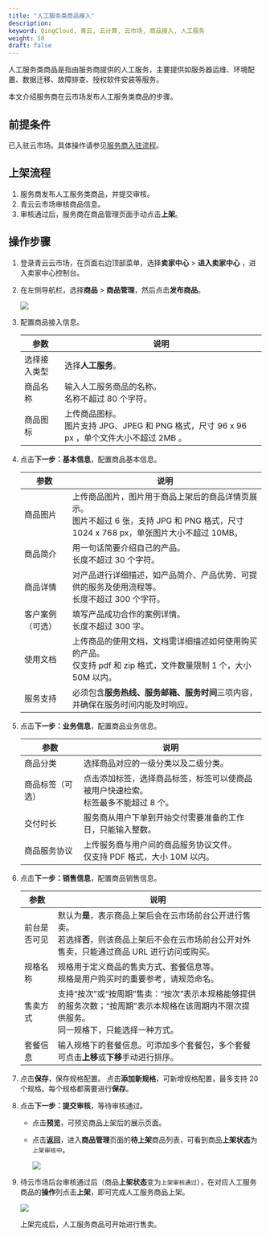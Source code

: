 ```yaml
---
title: "人工服务类商品接入"
description: 
keyword: QingCloud, 青云, 云计算, 云市场, 商品接入, 人工服务
weight: 50
draft: false
---
```


人工服务类商品是指由服务商提供的人工服务，主要提供如服务器运维、环境配置、数据迁移、故障排查、授权软件安装等服务。

本文介绍服务商在云市场发布人工服务类商品的步骤。

## 前提条件

已入驻云市场。具体操作请参见[服务商入驻流程](/appcenter/market/provider_guide/serviceprovider/20_contracts/)。

## 上架流程

1. 服务商发布人工服务类商品，并提交审核。
2. 青云云市场审核商品信息。
3. 审核通过后，服务商在商品管理页面手动点击**上架**。

## 操作步骤

1. 登录青云云市场，在页面右边顶部菜单，选择**卖家中心** > **进入卖家中心** ，进入卖家中心控制台。

2. 在左侧导航栏，选择**商品** > **商品管理**，然后点击**发布商品**。

   ![](../../../_images/publish_goods.png)

3. 配置商品接入信息。

   | 参数         | 说明                                                         |
   | ------------ | ------------------------------------------------------------ |
   | 选择接入类型 | 选择**人工服务**。                                           |
   | 商品名称     | 输入人工服务商品的名称。<br>名称不超过 80 个字符。           |
   | 商品图标     | 上传商品图标。<br>图片支持 JPG、JPEG 和 PNG 格式，尺寸 96 x 96 px ，单个文件大小不超过 2MB 。 |


4. 点击**下一步：基本信息**，配置商品基本信息。

   | 参数             | 说明                                                         |
   | ---------------- | ------------------------------------------------------------ |
   | 商品图片         | 上传商品图片，图片用于商品上架后的商品详情页展示。<br>图片不超过 6 张，支持 JPG 和 PNG 格式，尺寸 1024 x 768 px，单张图片大小不超过 10MB。 |
   | 商品简介         | 用一句话简要介绍自己的产品。<br>长度不超过 30 个字符。       |
   | 商品详情         | 对产品进行详细描述，如产品简介、产品优势、可提供的服务及使用流程等。<br>长度不超过 300 个字符。 |
   | 客户案例（可选） | 填写产品成功合作的案例详情。<br>长度不超过 300 字。          |
   | 使用文档         | 上传商品的使用文档，文档需详细描述如何使用购买的产品。<br>仅支持 pdf 和 zip 格式，文件数量限制 1 个，大小 50M 以内。 |
   | 服务支持         | 必须包含**服务热线、服务邮箱、服务时间**三项内容，并确保在服务时间内能及时响应。 |


5. 点击**下一步：业务信息**，配置商品业务信息。

   | 参数             | 说明                                                         |
   | ---------------- | ------------------------------------------------------------ |
   | 商品分类         | 选择商品对应的一级分类以及二级分类。                         |
   | 商品标签（可选） | 点击添加标签，选择商品标签，标签可以使商品被用户快速检索。<br>标签最多不能超过 8 个。 |
   | 交付时长         | 服务商从用户下单到开始交付需要准备的工作日，只能输入整数。   |
   | 商品服务协议     | 上传服务商与用户间的商品服务协议文件。<br>仅支持 PDF 格式，大小 10M 以内。 |


6. 点击**下一步：销售信息**，配置商品销售信息。

   | 参数         | 说明                                                         |
   | ------------ | ------------------------------------------------------------ |
   | 前台是否可见 | 默认为**是**，表示商品上架后会在云市场前台公开进行售卖。<br/>若选择**否**，则该商品上架后不会在云市场前台公开对外售卖，只能通过商品 URL 进行访问或购买。 |
   | 规格名称     | 规格用于定义商品的售卖方式、套餐信息等。<br/>规格是用户购买时的重要参考，请规范命名。 |
   | 售卖方式     | 支持“按次”或“按周期”售卖：“按次”表示本规格能够提供的服务次数；“按周期”表示本规格在该周期内不限次提供服务。<br/>同一规格下，只能选择一种方式。 |
   | 套餐信息     | 输入规格下的套餐信息。可添加多个套餐包，多个套餐可点击**上移**或**下移**手动进行排序。 |

7. 点击**保存**，保存规格配置。
   点击**添加新规格**，可新增规格配置，最多支持 20 个规格。每个规格都需要进行**保存**。

8. 点击**下一步：提交审核**，等待审核通过。

   - 点击**预览**，可预览商品上架后的展示页面。

   - 点击**返回**，进入**商品管理**页面的**待上架**商品列表，可看到商品**上架状态**为`上架审核中`。

     ![](../../../_images/service_on_auditing.png)

10. 待云市场后台审核通过后（商品**上架状态**变为`上架审核通过`），在对应人工服务商品的**操作**列点击**上架**，即可完成人工服务商品上架。

    ![](../../../_images/service_shelves.png)

    上架完成后，人工服务商品可开始进行售卖。

